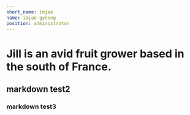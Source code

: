 ```yaml
---
short_name: imjae
name: imjae gyeong
position: administrator
---
```

# Jill is an avid fruit grower based in the south of France.
## markdown test2
### markdown test3